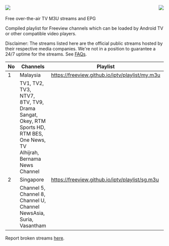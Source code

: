 <img align="left" src="https://www.myfreeview.tv/assets//images/logo_eng.png"> <img align="right" src="https://upload.wikimedia.org/wikipedia/commons/thumb/9/99/Android_tv_logo.svg/220px-Android_tv_logo.svg.png">

<br>
<br>
Free over-the-air TV M3U streams and EPG 

Compiled playlist for Freeview channels which can be loaded by Android TV or other compatible video players.

Disclaimer: The streams listed here are the official public streams hosted by their respective media companies. We're not in a position to guarantee a 24/7 uptime for the streams. See [FAQs](https://github.com/freeview/iptv/wiki/FAQ).

| No | Channels | Playlist |  EPG (7 days) |
| --- | --- | --- | --- |
| 1 | Malaysia | https://freeview.github.io/iptv/playlist/my.m3u | https://freeview.github.io/iptv/epg/my.xml |
|  | TV1, TV2, TV3, NTV7, 8TV, TV9, Drama Sangat, Okey, RTM Sports HD, RTM BES, One News, TV Alhijrah, Bernama News Channel | | |
| 2 | Singapore | https://freeview.github.io/iptv/playlist/sg.m3u | https://freeview.github.io/iptv/epg/sg.xml |
|  | Channel 5, Channel 8, Channel U, Channel NewsAsia, Suria, Vasantham | | |

Report broken streams [here](https://github.com/hsytes/iptv/issues/new).
